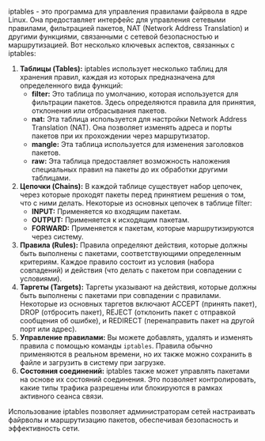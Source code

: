   
iptables - это программа для управления правилами файрвола в ядре Linux. Она предоставляет интерфейс для управления сетевыми правилами, фильтрацией пакетов, NAT (Network Address Translation) и другими функциями, связанными с сетевой безопасностью и маршрутизацией. Вот несколько ключевых аспектов, связанных с iptables:

1. **Таблицы (Tables):** iptables использует несколько таблиц для хранения правил, каждая из которых предназначена для определенного вида функций:    
    - **filter:** Это таблица по умолчанию, которая используется для фильтрации пакетов. Здесь определяются правила для принятия, отклонения или отбрасывания пакетов.
    - **nat:** Эта таблица используется для настройки Network Address Translation (NAT). Она позволяет изменять адреса и порты пакетов при их прохождении через маршрутизатор.
    - **mangle:** Эта таблица используется для изменения заголовков пакетов.
    - **raw:** Эта таблица предоставляет возможность наложения специальных правил на пакеты до их обработки другими таблицами.
2. **Цепочки (Chains):** В каждой таблице существует набор цепочек, через которые проходят пакеты перед принятием решения о том, что с ними делать. Некоторые из основных цепочек в таблице filter:    
    - **INPUT:** Применяется ко входящим пакетам.
    - **OUTPUT:** Применяется к исходящим пакетам.
    - **FORWARD:** Применяется к пакетам, которые маршрутизируются через систему.
3. **Правила (Rules):** Правила определяют действия, которые должны быть выполнены с пакетами, соответствующими определенным критериям. Каждое правило состоит из условия (набора совпадений) и действия (что делать с пакетом при совпадении с условиями).    
4. **Таргеты (Targets):** Таргеты указывают на действия, которые должны быть выполнены с пакетами при совпадении с правилами. Некоторые из основных таргетов включают ACCEPT (принять пакет), DROP (отбросить пакет), REJECT (отклонить пакет с отправкой сообщения об ошибке), и REDIRECT (перенаправить пакет на другой порт или адрес).    
5. **Управление правилами:** Вы можете добавлять, удалять и изменять правила с помощью команды `iptables`. Правила обычно применяются в реальном времени, но их также можно сохранить в файле и загрузить в систему при загрузке.    
6. **Состояния соединений:** iptables также может управлять пакетами на основе их состояний соединения. Это позволяет контролировать, какие типы трафика разрешены или блокируются в рамках активного сеанса связи.    

Использование iptables позволяет администраторам сетей настраивать файрволы и маршрутизацию пакетов, обеспечивая безопасность и эффективность сети.